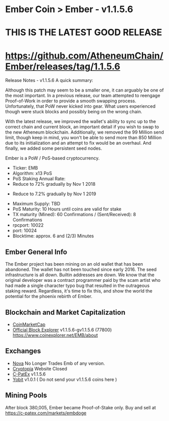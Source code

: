 Ember Coin > Ember - v1.1.5.6
==========

THIS IS THE LATEST GOOD RELEASE
==========
https://github.com/AtheneumChain/Ember/releases/tag/1.1.5.6
==========

Release Notes - v1.1.5.6
A quick summary:

Although this patch may seem to be a smaller one, it can arguably be one of the most important. In a previous release, our team attempted to reengage Proof-of-Work in order to provide a smooth swapping process. Unfortunately, that PoW never kicked into gear. What users experienced though were stuck blocks and possibly being on the wrong chain.

With the latest release, we improved the wallet's ability to sync up to the correct chain and current block, an important detail if you wish to swap to the new Atheneum blockchain. Additionally, we removed the 99 Million send limit, though keep in mind, you won't be able to send more than 850 Million due to its initialization and an attempt to fix would be an overhaul. And finally, we added some persistent seed nodes. 

Ember is a PoW / PoS-based cryptocurrency.

* Ticker: EMB
* Algorithm: x13 PoS
* PoS Staking Annual Rate:
* Reduce to  72% gradually by Nov 1 2018
- Reduce to 7.2% gradually by Nov 1 2019
* Maximum Supply: TBD
* PoS Maturity: 10 Hours until coins are valid for stake
* TX maturity (Mined): 60 Confirmations / (Sent/Received): 8 Confirmations
* rpcport: 10022
* port: 10024
* Blocktime: approx. 6 and (2/3) Minutes

Ember General Info
------------------
The Ember project has been mining on an old wallet that has been abandoned. The wallet has not been touched since early 2016. The seed infrastructure is all down. Builtin addresses are down. We know that the original developer was a contract programmer paid by the scam artist who had made a single character typo bug that resulted in the outrageous staking reward. Regardless, it's time to fix this, and show the world the potential for the phoenix rebirth of Ember.


Blockchain and Market Capitalization
------------------------------------
* [CoinMarketCap](https://coinmarketcap.com/currencies/embercoin/#charts)
* [Official Block Explorer](https://www.coinexplorer.net/EMB) v1.1.5.6-gv1.1.5.6 (77800)
  https://www.coinexplorer.net/EMB/about

Exchanges
---------
* [Nova](https://novaexchange.com/market/LTC_EMB/) No Longer Trades Emb of any version.
* [Cryptopia](https://www.cryptopia.co.nz/Exchange/?market=EMB_LTC) Website Closed
* [C-PatEx](https://c-patex.com/markets/embdoge) v1.1.5.6
* [Yobit](https://yobit.net/en/trade/EMB/DOGE) v1.0.1 ( Do not send your v1.1.5.6 coins here )

Mining Pools
------------
After block 380,005, Ember became Proof-of-Stake only. Buy and sell at https://c-patex.com/markets/embdoge

